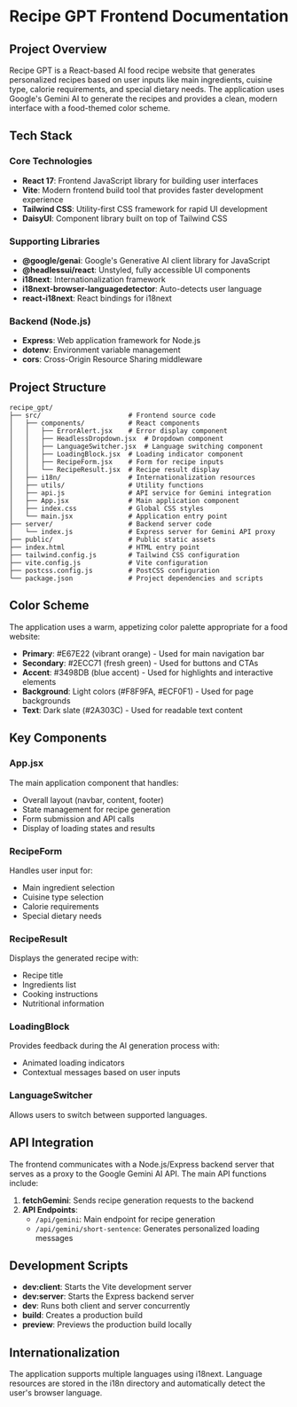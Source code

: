 # Recipe GPT Frontend Documentation

## Project Overview
Recipe GPT is a React-based AI food recipe website that generates personalized recipes based on user inputs like main ingredients, cuisine type, calorie requirements, and special dietary needs. The application uses Google's Gemini AI to generate the recipes and provides a clean, modern interface with a food-themed color scheme.

## Tech Stack

### Core Technologies
- **React 17**: Frontend JavaScript library for building user interfaces
- **Vite**: Modern frontend build tool that provides faster development experience
- **Tailwind CSS**: Utility-first CSS framework for rapid UI development
- **DaisyUI**: Component library built on top of Tailwind CSS

### Supporting Libraries
- **@google/genai**: Google's Generative AI client library for JavaScript
- **@headlessui/react**: Unstyled, fully accessible UI components
- **i18next**: Internationalization framework
- **i18next-browser-languagedetector**: Auto-detects user language
- **react-i18next**: React bindings for i18next

### Backend (Node.js)
- **Express**: Web application framework for Node.js
- **dotenv**: Environment variable management
- **cors**: Cross-Origin Resource Sharing middleware

## Project Structure

```
recipe_gpt/
├── src/                      # Frontend source code
│   ├── components/           # React components
│   │   ├── ErrorAlert.jsx    # Error display component
│   │   ├── HeadlessDropdown.jsx  # Dropdown component
│   │   ├── LanguageSwitcher.jsx  # Language switching component
│   │   ├── LoadingBlock.jsx  # Loading indicator component
│   │   ├── RecipeForm.jsx    # Form for recipe inputs
│   │   └── RecipeResult.jsx  # Recipe result display
│   ├── i18n/                 # Internationalization resources
│   ├── utils/                # Utility functions
│   ├── api.js                # API service for Gemini integration
│   ├── App.jsx               # Main application component
│   ├── index.css             # Global CSS styles
│   └── main.jsx              # Application entry point
├── server/                   # Backend server code
│   └── index.js              # Express server for Gemini API proxy
├── public/                   # Public static assets
├── index.html                # HTML entry point
├── tailwind.config.js        # Tailwind CSS configuration
├── vite.config.js            # Vite configuration
├── postcss.config.js         # PostCSS configuration
└── package.json              # Project dependencies and scripts
```

## Color Scheme
The application uses a warm, appetizing color palette appropriate for a food website:

- **Primary**: #E67E22 (vibrant orange) - Used for main navigation bar
- **Secondary**: #2ECC71 (fresh green) - Used for buttons and CTAs
- **Accent**: #3498DB (blue accent) - Used for highlights and interactive elements
- **Background**: Light colors (#F8F9FA, #ECF0F1) - Used for page backgrounds
- **Text**: Dark slate (#2A303C) - Used for readable text content

## Key Components

### App.jsx
The main application component that handles:
- Overall layout (navbar, content, footer)
- State management for recipe generation
- Form submission and API calls
- Display of loading states and results

### RecipeForm
Handles user input for:
- Main ingredient selection
- Cuisine type selection
- Calorie requirements
- Special dietary needs

### RecipeResult
Displays the generated recipe with:
- Recipe title
- Ingredients list
- Cooking instructions
- Nutritional information

### LoadingBlock
Provides feedback during the AI generation process with:
- Animated loading indicators
- Contextual messages based on user inputs

### LanguageSwitcher
Allows users to switch between supported languages.

## API Integration

The frontend communicates with a Node.js/Express backend server that serves as a proxy to the Google Gemini AI API. The main API functions include:

1. **fetchGemini**: Sends recipe generation requests to the backend
2. **API Endpoints**:
   - `/api/gemini`: Main endpoint for recipe generation
   - `/api/gemini/short-sentence`: Generates personalized loading messages

## Development Scripts

- **dev:client**: Starts the Vite development server
- **dev:server**: Starts the Express backend server
- **dev**: Runs both client and server concurrently
- **build**: Creates a production build
- **preview**: Previews the production build locally

## Internationalization

The application supports multiple languages using i18next. Language resources are stored in the i18n directory and automatically detect the user's browser language.
